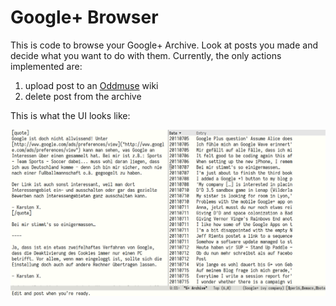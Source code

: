 # Google+ Browser

This is code to browse your Google+ Archive. Look at posts you made
and decide what you want to do with them. Currently, the only actions
implemented are:

1. upload post to an [Oddmuse](https://oddmuse.org/) wiki
2. delete post from the archive

This is what the UI looks like:

![Screenshot](screenshot.png)
